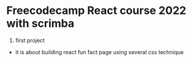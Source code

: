 # Freecodecamp React course 2022 with scrimba

1. first project

- it is about building react fun fact page using several css technique
